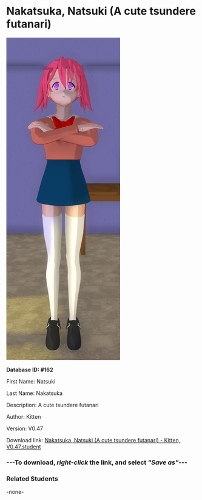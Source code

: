 # Nakatsuka, Natsuki (A cute tsundere futanari)

<img src="Files/Nakatsuka, Natsuki (A cute tsundere futanari).png" title="Nakatsuka, Natsuki (A cute tsundere futanari) - Kitten, V0.47">

**Database ID: #162**

First Name: Natsuki

Last Name: Nakatsuka

Description: A cute tsundere futanari

Author: Kitten

Version: V0.47

Download link: <a href="https://raw.githubusercontent.com/Arbiter1223/Daigaku-Gurashi-Custom-Students/master/Students/Files/Nakatsuka%2C%20Natsuki%20(A%20cute%20tsundere%20futanari)%20-%20Kitten%2C%20V0.47.student">Nakatsuka, Natsuki (A cute tsundere futanari) - Kitten, V0.47.student</a>

### ---**To download, _right-click_ the link, and select _"Save as"_**---

### Related Students

-none-
